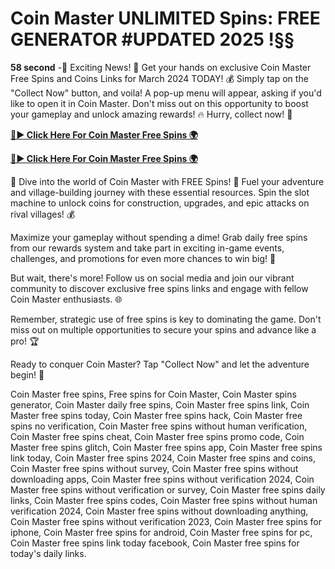 # Coin Master UNLIMITED Spins: FREE GENERATOR #UPDATED 2025 !§§

**58 second** -🌟 Exciting News! 🌟 Get your hands on exclusive Coin Master Free Spins and Coins Links for March 2024 TODAY! 💰 Simply tap on the "Collect Now" button, and voila! A pop-up menu will appear, asking if you'd like to open it in Coin Master. Don't miss out on this opportunity to boost your gameplay and unlock amazing rewards! 🔥 Hurry, collect now! 🚀

[**🔴► Click Here For Coin Master Free Spins 🌍**](https://moroccino.github.io/CoinMaster/)

[**🔴► Click Here For Coin Master Free Spins 🌍**](https://moroccino.github.io/CoinMaster/)
 
🎉 Dive into the world of Coin Master with FREE Spins! 🌟 Fuel your adventure and village-building journey with these essential resources. Spin the slot machine to unlock coins for construction, upgrades, and epic attacks on rival villages! 💰

Maximize your gameplay without spending a dime! Grab daily free spins from our rewards system and take part in exciting in-game events, challenges, and promotions for even more chances to win big! 🚀

But wait, there's more! Follow us on social media and join our vibrant community to discover exclusive free spins links and engage with fellow Coin Master enthusiasts. 🌐

Remember, strategic use of free spins is key to dominating the game. Don't miss out on multiple opportunities to secure your spins and advance like a pro! 🏆

Ready to conquer Coin Master? Tap "Collect Now" and let the adventure begin! 🌈


Coin Master free spins, Free spins for Coin Master, Coin Master spins generator, Coin Master daily free spins, Coin Master free spins link, Coin Master free spins today, Coin Master free spins hack, Coin Master free spins no verification, Coin Master free spins without human verification, Coin Master free spins cheat, Coin Master free spins promo code, Coin Master free spins glitch, Coin Master free spins app, Coin Master free spins link today, Coin Master free spins 2024, Coin Master free spins and coins, Coin Master free spins without survey, Coin Master free spins without downloading apps, Coin Master free spins without verification 2024, Coin Master free spins without verification or survey, Coin Master free spins daily links, Coin Master free spins codes, Coin Master free spins without human verification 2024, Coin Master free spins without downloading anything, Coin Master free spins without verification 2023, Coin Master free spins for iphone, Coin Master free spins for android, Coin Master free spins for pc, Coin Master free spins link today facebook, Coin Master free spins for today's daily links.

